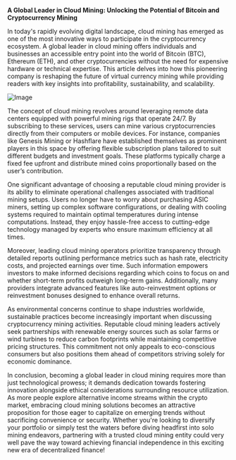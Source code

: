 **A Global Leader in Cloud Mining: Unlocking the Potential of Bitcoin and Cryptocurrency Mining**

In today's rapidly evolving digital landscape, cloud mining has emerged as one of the most innovative ways to participate in the cryptocurrency ecosystem. A global leader in cloud mining offers individuals and businesses an accessible entry point into the world of Bitcoin (BTC), Ethereum (ETH), and other cryptocurrencies without the need for expensive hardware or technical expertise. This article delves into how this pioneering company is reshaping the future of virtual currency mining while providing readers with key insights into profitability, sustainability, and scalability.

![Image](https://github.com/user-attachments/assets/31692037-0104-4703-abd1-696b6a7dd41b)

The concept of cloud mining revolves around leveraging remote data centers equipped with powerful mining rigs that operate 24/7. By subscribing to these services, users can mine various cryptocurrencies directly from their computers or mobile devices. For instance, companies like Genesis Mining or Hashflare have established themselves as prominent players in this space by offering flexible subscription plans tailored to suit different budgets and investment goals. These platforms typically charge a fixed fee upfront and distribute mined coins proportionally based on the user’s contribution.

One significant advantage of choosing a reputable cloud mining provider is its ability to eliminate operational challenges associated with traditional mining setups. Users no longer have to worry about purchasing ASIC miners, setting up complex software configurations, or dealing with cooling systems required to maintain optimal temperatures during intense computations. Instead, they enjoy hassle-free access to cutting-edge technology managed by experts who ensure maximum efficiency at all times.

Moreover, leading cloud mining operators prioritize transparency through detailed reports outlining performance metrics such as hash rate, electricity costs, and projected earnings over time. Such information empowers investors to make informed decisions regarding which coins to focus on and whether short-term profits outweigh long-term gains. Additionally, many providers integrate advanced features like auto-reinvestment options or reinvestment bonuses designed to enhance overall returns.

As environmental concerns continue to shape industries worldwide, sustainable practices become increasingly important when discussing cryptocurrency mining activities. Reputable cloud mining leaders actively seek partnerships with renewable energy sources such as solar farms or wind turbines to reduce carbon footprints while maintaining competitive pricing structures. This commitment not only appeals to eco-conscious consumers but also positions them ahead of competitors striving solely for economic dominance.

In conclusion, becoming a global leader in cloud mining requires more than just technological prowess; it demands dedication towards fostering innovation alongside ethical considerations surrounding resource utilization. As more people explore alternative income streams within the crypto market, embracing cloud mining solutions becomes an attractive proposition for those eager to capitalize on emerging trends without sacrificing convenience or security. Whether you're looking to diversify your portfolio or simply test the waters before diving headfirst into solo mining endeavors, partnering with a trusted cloud mining entity could very well pave the way toward achieving financial independence in this exciting new era of decentralized finance!